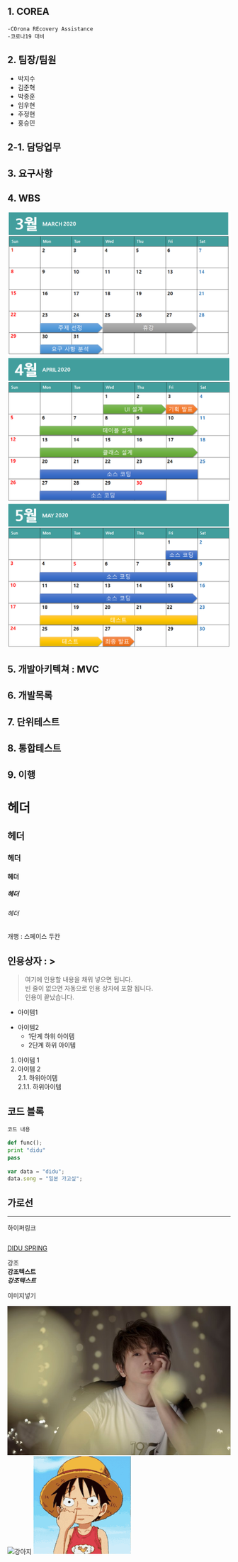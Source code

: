 ## 1. COREA
    -COrona REcovery Assistance
    -코로나19 대비

## 2. 팀장/팀원
- 박지수
- 김준혁  
- 박종훈  
- 임우현  
- 주정현  
- 홍승민

## 2-1. 담당업무

## 3. 요구사항

## 4. WBS
![](https://github.com/HYKim8/D_DOLIVE/blob/master/WBS%EC%9D%B4%EB%AF%B8%EC%A7%801.PNG)
![](https://github.com/HYKim8/D_DOLIVE/blob/master/WBS%EC%9D%B4%EB%AF%B8%EC%A7%802.PNG)
![](https://github.com/HYKim8/D_DOLIVE/blob/master/WBS%EC%9D%B4%EB%AF%B8%EC%A7%803.PNG)

## 5. 개발아키텍쳐 : MVC

## 6. 개발목록

## 7. 단위테스트

## 8. 통합테스트

## 9. 이행

# 헤더
## 헤더
### 헤더
#### 헤더
##### 헤더
###### 헤더

개행 : 스페이스 두칸

## 인용상자 : >
> 여기에 인용할 내용을 채워 넣으면 됩니다.  
빈 줄이 없으면 자동으로 인용 상자에 포함 됩니다.  
인용이 끝났습니다.

- 아이템1
+ 아이템2
  - 1단계 하위 아이템
  + 2단계 하위 아이템
  
1. 아이템 1  
2. 아이템 2  
  2.1. 하위아이템  
    2.1.1. 하위아이템  

## 코드 블록
``` 프로그래밍 언어이름
코드 내용
```

```python
def func();
print "didu"
pass
```

```javascript
var data = "didu";
data.song = "일본 가고싶";
```

가로선
---
***


하이퍼링크  
```[링크텍스트](URL "설명")  
```
[DIDU SPRING](https://www.naver.com/ "네이버")  

강조  
__강조텍스트__  
___강조텍스트___  


이미지넣기 

![잘생긴 닛시](https://github.com/ParkDiDu/eHRGit0101/blob/master/eHRGit0101/src/2a0b3e25d0f365aca4b4577f1b5643737f41a5026ff392c35a04844ee92bf5f5aa06ab1ab3a54092ed8aa78735fa7be9c1824740f2d6cbd35ada53afbff77ff7fc76cd545cd2a9e22e02ed7b5ee70bb20d1ec3e777867787b49320b7ab32c7b6.jpeg)  
![강아지](https://media1.tenor.com/images/7999e75e5910c6b9c992677791708d6f/tenor.gif?itemid=10158558 "이미지설명") 
![](https://github.com/HYKim8/D_DOLIVE/blob/master/%EB%94%B1%EC%A7%80.gif)
